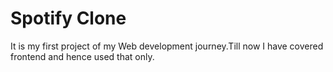 # Spotify Clone
It is my first project of my Web development journey.Till now I have covered frontend and hence used that only.
